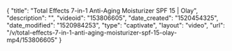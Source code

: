 {
    "title": "Total Effects 7-in-1 Anti-Aging Moisturizer SPF 15 | Olay",
    "description": "",
    "videoid": "153806605",
    "date_created": "1520454325",
    "date_modified": "1520984253",
    "type": "captivate",
    "layout": "video",
    "url": "\/v\/total-effects-7-in-1-anti-aging-moisturizer-spf-15-olay-mp4\/153806605"
}